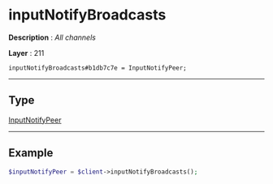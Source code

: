 # inputNotifyBroadcasts

**Description** : *All channels*

**Layer** : 211

```tl
inputNotifyBroadcasts#b1db7c7e = InputNotifyPeer;
```

---

## Type

[InputNotifyPeer](type/InputNotifyPeer)

---

## Example

```php
$inputNotifyPeer = $client->inputNotifyBroadcasts();
```